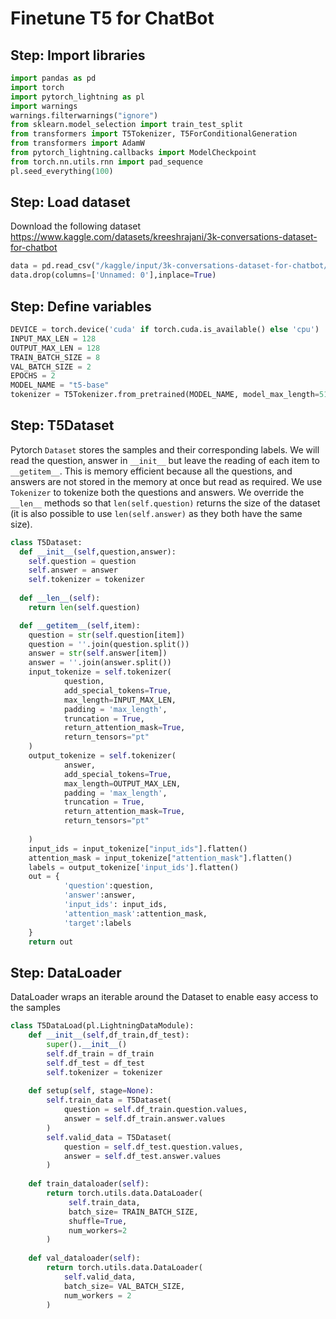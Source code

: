 # Finetune T5 for ChatBot

## Step: Import libraries
```python
import pandas as pd
import torch
import pytorch_lightning as pl
import warnings
warnings.filterwarnings("ignore")
from sklearn.model_selection import train_test_split
from transformers import T5Tokenizer, T5ForConditionalGeneration  
from transformers import AdamW
from pytorch_lightning.callbacks import ModelCheckpoint
from torch.nn.utils.rnn import pad_sequence
pl.seed_everything(100)
```

## Step: Load dataset
Download the following dataset https://www.kaggle.com/datasets/kreeshrajani/3k-conversations-dataset-for-chatbot

```python
data = pd.read_csv("/kaggle/input/3k-conversations-dataset-for-chatbot/Conversation.csv")
data.drop(columns=['Unnamed: 0'],inplace=True)
```

## Step: Define variables
```python
DEVICE = torch.device('cuda' if torch.cuda.is_available() else 'cpu')
INPUT_MAX_LEN = 128 
OUTPUT_MAX_LEN = 128 
TRAIN_BATCH_SIZE = 8 
VAL_BATCH_SIZE = 2
EPOCHS = 2
MODEL_NAME = "t5-base"
tokenizer = T5Tokenizer.from_pretrained(MODEL_NAME, model_max_length=512)
```

## Step: T5Dataset

Pytorch `Dataset` stores the samples and their corresponding labels. We will read the question, answer in `__init__` but leave the reading of each item to `__getitem__`. This is memory efficient because all the questions, and answers are not stored in the memory at once but read as required. We use `Tokenizer` to tokenize both the questions and answers. We override the `__len__` methods  so that `len(self.question)` returns the size of the dataset (it is also possible to use `len(self.answer)` as they both have the same size).

```python
class T5Dataset:
  def __init__(self,question,answer):   
    self.question = question
    self.answer = answer
    self.tokenizer = tokenizer
  
  def __len__(self):
    return len(self.question)

  def __getitem__(self,item):
    question = str(self.question[item])
    question = ''.join(question.split())
    answer = str(self.answer[item])
    answer = ''.join(answer.split())
    input_tokenize = self.tokenizer(      
            question,
            add_special_tokens=True,
            max_length=INPUT_MAX_LEN,
            padding = 'max_length',
            truncation = True,
            return_attention_mask=True,
            return_tensors="pt"
    )
    output_tokenize = self.tokenizer(
            answer,
            add_special_tokens=True,
            max_length=OUTPUT_MAX_LEN,
            padding = 'max_length',
            truncation = True,
            return_attention_mask=True,
            return_tensors="pt"
            
    )
    input_ids = input_tokenize["input_ids"].flatten()
    attention_mask = input_tokenize["attention_mask"].flatten()
    labels = output_tokenize['input_ids'].flatten()
    out = {
            'question':question,      
            'answer':answer,
            'input_ids': input_ids,
            'attention_mask':attention_mask,
            'target':labels
    } 
    return out    
```

## Step: DataLoader

DataLoader wraps an iterable around the Dataset to enable easy access to the samples

```python
class T5DataLoad(pl.LightningDataModule):
    def __init__(self,df_train,df_test):
        super().__init__()
        self.df_train = df_train
        self.df_test = df_test
        self.tokenizer = tokenizer
    
    def setup(self, stage=None):
        self.train_data = T5Dataset(
            question = self.df_train.question.values,
            answer = self.df_train.answer.values
        )
        self.valid_data = T5Dataset(
            question = self.df_test.question.values,
            answer = self.df_test.answer.values
        )
        
    def train_dataloader(self):
        return torch.utils.data.DataLoader(
             self.train_data,
             batch_size= TRAIN_BATCH_SIZE,
             shuffle=True, 
             num_workers=2
        )
    
    def val_dataloader(self):
        return torch.utils.data.DataLoader(
            self.valid_data,
            batch_size= VAL_BATCH_SIZE,
            num_workers = 2
        )
```
